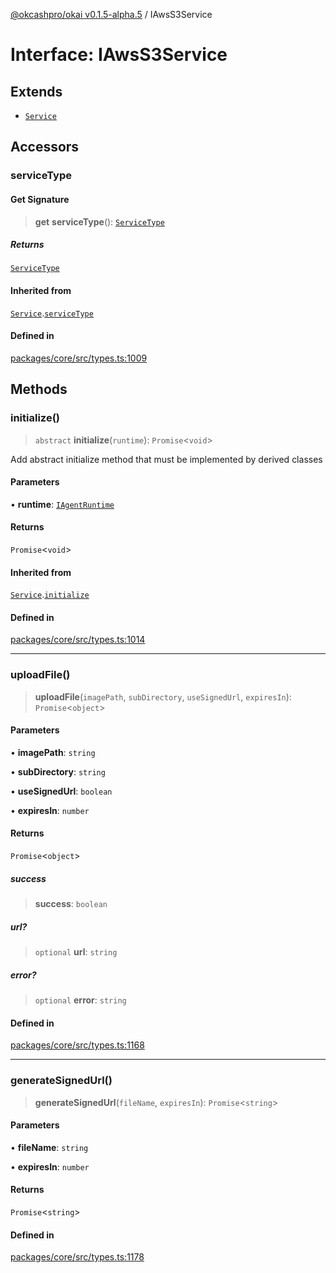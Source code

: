 [@okcashpro/okai v0.1.5-alpha.5](../index.md) / IAwsS3Service

# Interface: IAwsS3Service

## Extends

- [`Service`](../classes/Service.md)

## Accessors

### serviceType

#### Get Signature

> **get** **serviceType**(): [`ServiceType`](../enumerations/ServiceType.md)

##### Returns

[`ServiceType`](../enumerations/ServiceType.md)

#### Inherited from

[`Service`](../classes/Service.md).[`serviceType`](../classes/Service.md#serviceType-1)

#### Defined in

[packages/core/src/types.ts:1009](https://github.com/okcashpro/okai/blob/main/packages/core/src/types.ts#L1009)

## Methods

### initialize()

> `abstract` **initialize**(`runtime`): `Promise`\<`void`\>

Add abstract initialize method that must be implemented by derived classes

#### Parameters

• **runtime**: [`IAgentRuntime`](IAgentRuntime.md)

#### Returns

`Promise`\<`void`\>

#### Inherited from

[`Service`](../classes/Service.md).[`initialize`](../classes/Service.md#initialize)

#### Defined in

[packages/core/src/types.ts:1014](https://github.com/okcashpro/okai/blob/main/packages/core/src/types.ts#L1014)

***

### uploadFile()

> **uploadFile**(`imagePath`, `subDirectory`, `useSignedUrl`, `expiresIn`): `Promise`\<`object`\>

#### Parameters

• **imagePath**: `string`

• **subDirectory**: `string`

• **useSignedUrl**: `boolean`

• **expiresIn**: `number`

#### Returns

`Promise`\<`object`\>

##### success

> **success**: `boolean`

##### url?

> `optional` **url**: `string`

##### error?

> `optional` **error**: `string`

#### Defined in

[packages/core/src/types.ts:1168](https://github.com/okcashpro/okai/blob/main/packages/core/src/types.ts#L1168)

***

### generateSignedUrl()

> **generateSignedUrl**(`fileName`, `expiresIn`): `Promise`\<`string`\>

#### Parameters

• **fileName**: `string`

• **expiresIn**: `number`

#### Returns

`Promise`\<`string`\>

#### Defined in

[packages/core/src/types.ts:1178](https://github.com/okcashpro/okai/blob/main/packages/core/src/types.ts#L1178)
